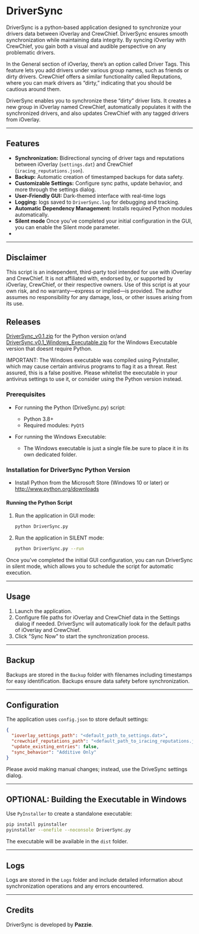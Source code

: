 # DriverSync

DriverSync is a python-based application designed to synchronize your drivers data between iOverlay and CrewChief. DriverSync ensures smooth synchronization while maintaining data integrity. 
By syncing iOverlay with CrewChief, you gain both a visual and audible perspective on any problematic drivers.

In the General section of iOverlay, there’s an option called Driver Tags. This feature lets you add drivers under various group names, such as friends or dirty drivers. CrewChief offers a similar functionality called Reputations, where you can mark drivers as “dirty,” indicating that you should be cautious around them.

DriverSync enables you to synchronize these “dirty” driver lists. It creates a new group in iOverlay named CrewChief, automatically populates it with the synchronized drivers, and also updates CrewChief with any tagged drivers from iOverlay.

---

## Features

- **Synchronization:** Bidirectional syncing of driver tags and reputations between iOverlay (`settings.dat`) and CrewChief (`iracing_reputations.json`).
- **Backup:** Automatic creation of timestamped backups for data safety.
- **Customizable Settings:** Configure sync paths, update behavior, and more through the settings dialog.
- **User-Friendly GUI:** Dark-themed interface with real-time logs
- **Logging:** logs saved to `DriverSync.log` for debugging and tracking.
- **Automatic Dependency Management:** Installs required Python modules automatically.
- **Silent mode** Once you’ve completed your initial configuration in the GUI, you can enable the Silent mode parameter.
- 
---

## Disclaimer
This script is an independent, third-party tool intended for use with iOverlay and CrewChief. It is not affiliated with, endorsed by, or supported by iOverlay, CrewChief, or their respective owners. Use of this script is at your own risk, and no warranty—express or implied—is provided. The author assumes no responsibility for any damage, loss, or other issues arising from its use.

## Releases
[DriverSync_v0.1.zip](https://github.com/cenodude/DriverSync/releases/download/0.1/DriverSync_v0.1.zip) for the Python version or/and [DriverSync.v0.1_Windows_Executable.zip](https://github.com/cenodude/DriverSync/releases/download/0.1/DriverSync.v0.1_Windows_Executable.zip) for the Windows Executable version that doesnt require Python.

IMPORTANT: The Windows executable was compiled using PyInstaller, which may cause certain antivirus programs to flag it as a threat. Rest assured, this is a false positive. Please whitelist the executable in your antivirus settings to use it, or consider using the Python version instead.

### Prerequisites

- For running the Python (DriveSync.py) script:
  - Python 3.8+
  - Required modules: `PyQt5`

- For running the Windows Executable: 
  - The Windows executable is just a single file.be sure to place it in its own dedicated folder.

### Installation for DriverSync Python Version

- Install Python from the Microsoft Store (Windows 10 or later) or http://www.python.org/downloads

#### Running the Python Script

1. Run the application in GUI mode:
   ```bash
   python DriverSync.py 
   ```

2. Run the application in SILENT mode:
   ```bash
   python DriverSync.py --run
   ```
Once you’ve completed the initial GUI configuration, you can run DriverSync in silent mode, which allows you to schedule the script for automatic execution.

---

## Usage

1. Launch the application.
2. Configure file paths for iOverlay and CrewChief data in the Settings dialog if needed. DriverSync will automatically look for the default paths of iOverlay and CrewChief.
3. Click "Sync Now" to start the synchronization process.

---

## Backup

Backups are stored in the `Backup` folder with filenames including timestamps for easy identification. Backups ensure data safety before synchronization.

---

## Configuration

The application uses `config.json` to store default settings:

```json
{
  "ioverlay_settings_path": "<default_path_to_settings.dat>",
  "crewchief_reputations_path": "<default_path_to_iracing_reputations.json>",
  "update_existing_entries": false,
  "sync_behavior": "Additive Only"
}
```

Please avoid making manual changes; instead, use the DriveSync settings dialog.

---

## OPTIONAL: Building the Executable in Windows

Use `PyInstaller` to create a standalone executable:

```bash
pip install pyinstaller
pyinstaller --onefile --noconsole DriverSync.py
```

The executable will be available in the `dist` folder.

---

## Logs

Logs are stored in the `Logs` folder and include detailed information about synchronization operations and any errors encountered.

---

## Credits

DriverSync is developed by **Pazzie**.
